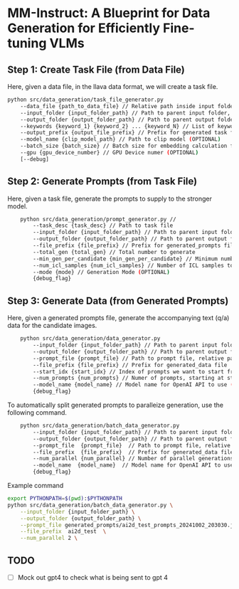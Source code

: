 # MM-Instruct: A Blueprint for Data Generation for Efficiently Fine-tuning VLMs

## Step 1: Create Task File (from Data File)

Here, given a data file, in the llava data format, we will create a task file.

```bash
python src/data_generation/task_file_generator.py 
    --data_file {path_to_data_file} // Relative path inside input folder
    --input_folder {input_folder_path} // Path to parent input folder, this is also the parent folder for the image folder from data file
    --output_folder {output_folder_path} // Path to parent output folder
    --keywords {keyword_1} {keyword_2} ... {keyword_N} // List of keywords to partition data file for task file
    --output_prefix {output_file_prefix} // Prefix for generated task file 
    --model_name {clip_model_path} // Path to clip model (OPTIONAL)
    --batch_size {batch_size} // Batch size for embedding calculation for partitioning data (OPTIONAL)
    --gpu {gpu_device_number} // GPU Device numer (OPTIONAL)
    [--debug]
```

## Step 2: Generate Prompts (from Task File)

Here, given a task file, generate the prompts to supply to the stronger model. 

```bash
    python src/data_generation/prompt_generator.py //
        --task_desc {task_desc} // Path to task file 
        --input_folder {input_folder_path} // Path to parent input folder, this is also the parent folder for the image folder from data file
        --output_folder {output_folder_path} // Path to parent output folder
        --file_prefix {file_prefix} // Prefix for generated_prompts file
        --total_gen {total_gen} // Total number to generate
        --min_gen_per_candidate {min_gen_per_candidate} // Minimum number to generate per candidate (OPTIONAL)
        --num_icl_samples {num_icl_samples} // Number of ICL samples to provide (OPTIONAL)
        --mode {mode} // Generation Mode (OPTIONAL)
        {debug_flag}
```

## Step 3: Generate Data (from Generated Prompts)

Here, given a generated prompts file, generate the accompanying text (q/a) data for the candidate images. 

```bash
    python src/data_generation/data_generator.py
        --input_folder {input_folder_path} // Path to parent input folder, this is also the parent folder for the image folder from data file
        --output_folder {output_folder_path} // Path to parent output folder
        --prompt_file {prompt_file} // Path to prompt file, relative path from input folder
        --file_prefix {file_prefix} // Prefix for generated_data file
        --start_idx {start_idx} // Index of prompts we want to start from 
        --num_prompts {num_prompts} // Numer of prompts, starting at start_idx, for which we want to generate
        --model_name {model_name} // Model name for OpenAI API to use (OPTIONAL)
        {debug_flag}
```

To automatically split generated prompts to paralleize generation, use the following command. 

```bash
    python src/data_generation/batch_data_generator.py
        --input_folder {input_folder_path} // Path to parent input folder, this is also the parent folder for the image folder from data file
        --output_folder {output_folder_path} // Path to parent output folder
        --prompt_file  {prompt_file}  // Path to prompt file, relative path from input folder
        --file_prefix  {file_prefix}  // Prefix for generated_data file
        --num_parallel {num_parallel} // Number of parallel generations to run
        --model_name  {model_name}  // Model name for OpenAI API to use (OPTIONAL)
        {debug_flag}
```

Example command

```bash
export PYTHONPATH=$(pwd):$PYTHONPATH
python src/data_generation/batch_data_generator.py \
    --input_folder {input_folder_path} \
    --output_folder {output_folder_path} \
    --prompt_file generated_prompts/ai2d_test_prompts_20241002_203030.json \
    --file_prefix  ai2d_test  \
    --num_parallel 2 \
```

## TODO

- [ ] Mock out gpt4 to check what is being sent to gpt 4